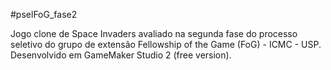 #pselFoG_fase2

Jogo clone de Space Invaders avaliado na segunda fase do processo seletivo do grupo de extensão Fellowship of the Game (FoG) - ICMC - USP.
Desenvolvido em GameMaker Studio 2 (free version).